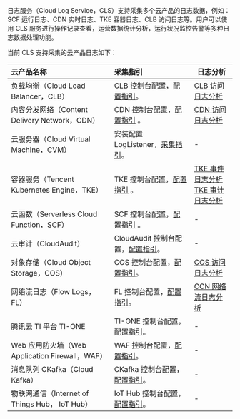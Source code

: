 日志服务（Cloud Log Service，CLS）支持采集多个云产品的日志数据，例如：SCF 运行日志、CDN 实时日志、TKE 容器日志、CLB 访问日志等。用户可以使用 CLS 服务进行操作记录查看，运营数据统计分析，运行状况监控告警等多种日志数据处理功能。

当前 CLS 支持采集的云产品日志如下：

| 云产品名称                                      | 采集指引                                                     | 日志分析                                                     |
| :---------------------------------------------- | :----------------------------------------------------------- | ------------------------------------------------------------ |
| 负载均衡（Cloud Load Balancer，CLB）            | CLB 控制台配置，[配置指引](https://cloud.tencent.com/document/product/214/41379)。 | [CLB 访问日志分析](https://cloud.tencent.com/document/product/614/61257) |
| 内容分发网络（Content Delivery Network，CDN）   | CDN 控制台配置，[配置指引](https://cloud.tencent.com/document/product/228/42137) 。| [CDN 访问日志分析](https://cloud.tencent.com/document/product/614/61405) |
| 云服务器（Cloud Virtual Machine，CVM）          | 安装配置 LogListener，[采集指引](https://cloud.tencent.com/document/product/614/60593)。 | -                                                            |
| 容器服务（Tencent Kubernetes Engine，TKE）      | TKE 控制台配置，[配置指引](https://cloud.tencent.com/document/product/457/36771) 。| [TKE 事件日志分析](https://cloud.tencent.com/document/product/614/61407)<br>[TKE 审计日志分析](https://cloud.tencent.com/document/product/614/61408) |
| 云函数（Serverless Cloud Function，SCF）        | SCF 控制台配置，[配置指引](https://cloud.tencent.com/document/product/583/39536) 。| -                                                            |
| 云审计（CloudAudit）                            | CloudAudit 控制台配置，[配置指引](https://cloud.tencent.com/document/product/629/60625)。 | -                                                            |
| 对象存储（Cloud Object Storage，COS）           | COS 控制台配置，[配置指引](https://cloud.tencent.com/document/product/614/62137)。 | [COS 访问日志分析](https://cloud.tencent.com/document/product/614/61406) |
| 网络流日志（Flow Logs，FL）                     | FL 控制台配置，[配置指引](https://cloud.tencent.com/document/product/682/18966)。 | [CCN 网络流日志分析](https://cloud.tencent.com/document/product/614/74924) |
| 腾讯云 TI 平台 TI-ONE                           | TI-ONE 控制台配置，[配置指引](https://cloud.tencent.com/document/product/851/44453)。 | -                                                            |
| Web 应用防火墙（Web Application Firewall，WAF） | WAF 控制台配置，[配置指引](https://cloud.tencent.com/document/product/627/70276)。 | -                                                            |
| 消息队列 CKafka（Cloud Kafka）                  | CKafka 控制台配置，[配置指引](https://cloud.tencent.com/document/product/597/70078)。 | -                                                            |
| 物联网通信（Internet of Things Hub， IoT Hub）  | IoT Hub 控制台配置，[配置指引](https://cloud.tencent.com/document/product/634/14445)。 | -                                                            |
